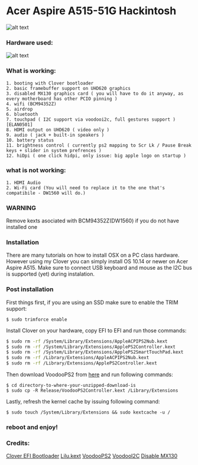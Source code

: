 


# Acer Aspire A515-51G Hackintosh
![alt text](https://i.imgur.com/n7CC8RU.png "Logo") 
### Hardware used:
![alt text](https://i.imgur.com/gh12k45.png "specs") 
### What is working:
    1. booting with Clover bootloader
    2. basic framebuffer support on UHD620 graphics
    3. disabled MX130 graphics card ( you will have to do it anyway, as every motherboard has other PCIO pinning )
    4. wifi (BCM94352Z)
    5. airdrop
    6. bluetooth
    7. touchpad ( I2C support via voodooi2c, full gestures support ) [ELAN0501]
    8. HDMI output on UHD620 ( video only )
    9. audio ( jack + built-in speakers )
    10. battery status
    11. brightness control ( currently ps2 mapping to Scr Lk / Pause Break keys + slider in system prefrences )
    12. hiDpi ( one click hidpi, only issue: big apple logo on startup )
### what is not working:
    1. HDMI Audio
    2. Wi-Fi card (You will need to replace it to the one that's compatibile - DW1560 will do.)

### WARNING
Remove kexts asociated with BCM94352Z(DW1560) if you do not have installed one
### Installation

There are many tutorials on how to install OSX on a PC class hardware. However using my Clover you can simply install OS 10.14 or newer on Acer Aspire A515. Make sure to connect USB keyboard and mouse as the I2C bus is supported (yet) during instalation.

### Post installation
First things first, if you are using an SSD make sure to enable the TRIM support:
```
$ sudo trimforce enable
```
Install Clover on your hardware, copy EFI to EFI and run those commands:
```sh
$ sudo rm -rf /System/Library/Extensions/AppleACPIPS2Nub.kext
$ sudo rm -rf /System/Library/Extensions/ApplePS2Controller.kext
$ sudo rm -rf /System/Library/Extensions/ApplePS2SmartTouchPad.kext
$ sudo rm -rf /Library/Extensions/AppleACPIPS2Nub.kext
$ sudo rm -rf /Library/Extensions/ApplePS2Controller.kext
```
Then  download VoodooPS2 from [here](https://bitbucket.org/RehabMan/os-x-voodoo-ps2-controller/downloads/) and run following commands:
```
$ cd directory-to-where-your-unzipped-download-is
$ sudo cp -R Release/VoodooPS2Controller.kext /Library/Extensions
```
Lastly, refresh the kernel cache by issuing following command:
```
$ sudo touch /System/Library/Extensions && sudo kextcache -u /
```
### reboot and enjoy!
### Credits:
[Clover EFI Bootloader](https://github.com/Clover-EFI-Bootloader/clover)
[Lilu.kext](https://github.com/acidanthera/Lilu/releases)
[VoodooPS2](https://github.com/RehabMan/OS-X-Voodoo-PS2-Controller)
[VoodooI2C](https://github.com/alexandred/VoodooI2C)
[Disable MX130](https://www.tonymacx86.com/threads/guide-disabling-discrete-graphics-in-dual-gpu-laptops.163772/)




